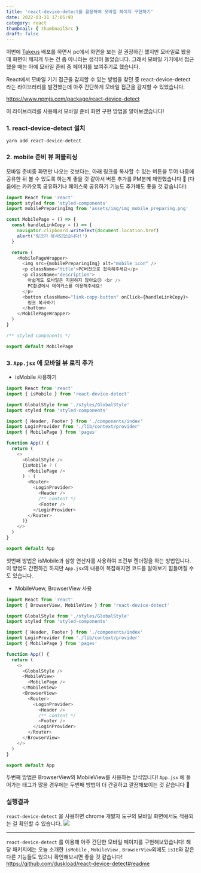 ```yaml
---
title: 'react-device-detect를 활용하여 모바일 페이지 구현하기'
date: 2022-03-31 17:05:93
category: react
thumbnail: { thumbnailSrc }
draft: false
---
```


이번에 [Takeus](https://www.take-us.kr/) 배포를 하면서 pc에서 화면을 보는 걸 권장하긴 했지만 모바일로 봤을 때 화면이 깨지게 두는 건 좀 아니라는 생각이 들었습니다. 그래서 모바일 기기에서 접근했을 때는 아예 모바일 준비 중 페이지를 보여주기로 했습니다.

React에서 모바일 기기 접근을 감지할 수 있는 방법을 찾던 중 react-device-detect라는 라이브러리를 발견했는데 아주 간단하게 모바일 접근을 감지할 수 있었습니다.

https://www.npmjs.com/package/react-device-detect

이 라이브러리를 사용해서 모바일 준비 화면 구현 방법을 알아보겠습니다!

### 1. react-device-detect 설치

```
yarn add react-device-detect
```

### 2. mobile 준비 뷰 퍼블리싱

모바일 준비중 화면만 나오는 것보다는, 아래 링크를 복사할 수 있는 버튼을 두어 나중에 공유한 뒤 볼 수 있도록 하는게 좋을 것 같아서 버튼 추가를 PM분께 제안했습니다 🙂 (다음에는 카카오톡 공유하기나 페이스북 공유하기 기능도 추가해도 좋을 것 같습니다!)

```javascript
import React from 'react'
import styled from 'styled-components'
import mobilePreparingImg from 'assets/img/img_mobile_preparing.png'

const MobilePage = () => {
  const handleLinkCopy = () => {
    navigator.clipboard.writeText(document.location.href)
    alert('링크가 복사되었습니다!')
  }

  return (
    <MobilePageWrapper>
      <img src={mobilePreparingImg} alt="mobile icon" />
      <p className="title">PC버전으로 접속해주세요</p>
      <p className="description">
        아쉽게도 모바일은 지원하지 않아요😥 <br />
        PC환경에서 테이커스를 이용해주세요!
      </p>
      <button className="link-copy-button" onClick={handleLinkCopy}>
        링크 복사하기
      </button>
    </MobilePageWrapper>
  )
}

/** styled components */

export default MobilePage
```

### 3. `App.jsx` 에 모바일 뷰 로직 추가

- isMobile 사용하기

```javascript
import React from 'react'
import { isMobile } from 'react-device-detect'

import GlobalStyle from './styles/GlobalStyle'
import styled from 'styled-components'

import { Header, Footer } from './components/index'
import LoginProvider from './lib/context/provider'
import { MobilePage } from 'pages'

function App() {
  return (
    <>
      <GlobalStyle />
      {isMobile ? (
        <MobilePage />
      ) : (
        <Router>
          <LoginProvider>
            <Header />
            /** content */
            <Footer />
          </LoginProvider>
        </Router>
      )}
    </>
  )
}

export default App
```

첫번째 방법은 isMobile과 삼항 연산자를 사용하여 조건부 렌더링을 하는 방법입니다. 이 방법도 간편하긴 하지만 `App.jsx`의 내용이 복잡해지면 코드를 알아보기 힘들어질 수도 있습니다.

- MobileVuew, BrowserView 사용

```javascript
import React from 'react'
import { BrowserView, MobileView } from 'react-device-detect'

import GlobalStyle from './styles/GlobalStyle'
import styled from 'styled-components'

import { Header, Footer } from './components/index'
import LoginProvider from './lib/context/provider'
import { MobilePage } from 'pages'

function App() {
  return (
    <>
      <GlobalStyle />
      <MobileView>
        <MobilePage />
      </MobileView>
      <BrowserView>
        <Router>
          <LoginProvider>
            <Header />
            /** content */
            <Footer />
          </LoginProvider>
        </Router>
      </BrowserView>
    </>
  )
}

export default App
```

두번째 방법은 BrowserView와 MobileView를 사용하는 방식입니다! `App.jsx` 에 들어가는 태그가 많을 경우에는 두번째 방법이 더 간결하고 깔끔해보이는 것 같습니다 🙂

### 실행결과

`react-device-detect` 을 사용하면 chrome 개발자 도구의 모바일 화면에서도 적용되는 걸 확인할 수 있습니다.
![](https://images.velog.io/images/chaerin00/post/6085c556-a608-4517-bba0-142c214f5739/%E1%84%89%E1%85%B3%E1%84%8F%E1%85%B3%E1%84%85%E1%85%B5%E1%86%AB%E1%84%89%E1%85%A3%E1%86%BA%202022-03-31%20%E1%84%8B%E1%85%A9%E1%84%92%E1%85%AE%205.12.50.png)

<hr/>

`react-device-detect` 를 이용해 아주 간단한 모바일 페이지를 구현해보았습니다! 해당 패키지에는 오늘 소개한 `isMobile` , `MobileView` , `BrowserView`외에도 `isIE`와 같은 다른 기능들도 있으니 확인해보시면 좋을 것 같습니다!
https://github.com/duskload/react-device-detect#readme
